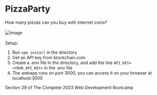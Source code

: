 # PizzaParty
How many pizzas can you buy with internet coins?<br><br>
![image](https://github.com/hashtagyx/PizzaParty/assets/61932721/8b251a09-0dbf-4cdb-8c3a-93e3bdf2fa30)
<br><br>
Setup:
1. Run ```npm install``` in the directory
2. Get an API key from blockchain.com
3. Create a .env file in the directory, and add the line ```API_KEY=<YOUR_API_KEY>``` in the .env file
4. The webapp runs on port 3000, you can access it on your browser at localhost:3000

Section 29 of The Complete 2023 Web Development Bootcamp
